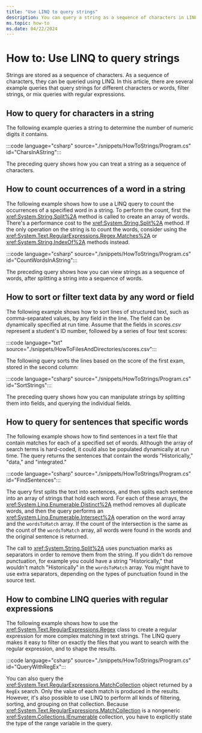 ```yaml
---
title: "Use LINQ to query strings"
description: You can query a string as a sequence of characters in LINQ. This article contains several examples you can use or modify to suit your needs.
ms.topic: how-to
ms.date: 04/22/2024
---
```

# How to: Use LINQ to query strings

Strings are stored as a sequence of characters. As a sequence of characters, they can be queried using LINQ. In this article, there are several example queries that query strings for different characters or words, filter strings, or mix queries with regular expressions.

## How to query for characters in a string

The following example queries a string to determine the number of numeric digits it contains.

:::code language="csharp" source="./snippets/HowToStrings/Program.cs" id="CharsInAString":::

The preceding query shows how you can treat a string as a sequence of characters.

## How to count occurrences of a word in a string

The following example shows how to use a LINQ query to count the occurrences of a specified word in a string. To perform the count, first the <xref:System.String.Split%2A> method is called to create an array of words. There's a performance cost to the <xref:System.String.Split%2A> method. If the only operation on the string is to count the words, consider using the <xref:System.Text.RegularExpressions.Regex.Matches%2A> or <xref:System.String.IndexOf%2A> methods instead.

:::code language="csharp" source="./snippets/HowToStrings/Program.cs" id="CountWordsInAString":::

The preceding query shows how you can view strings as a sequence of words, after splitting a string into a sequence of words.

## How to sort or filter text data by any word or field

The following example shows how to sort lines of structured text, such as comma-separated values, by any field in the line. The field can be dynamically specified at run time. Assume that the fields in *scores.csv* represent a student's ID number, followed by a series of four test scores:

:::code language="txt" source="./snippets/HowToFilesAndDirectories/scores.csv":::

The following query sorts the lines based on the score of the first exam, stored in the second column:

:::code language="csharp" source="./snippets/HowToStrings/Program.cs" id="SortStrings":::

The preceding query shows how you can manipulate strings by splitting them into fields, and querying the individual fields.

## How to query for sentences that specific words

The following example shows how to find sentences in a text file that contain matches for each of a specified set of words. Although the array of search terms is hard-coded, it could also be populated dynamically at run time. The query returns the sentences that contain the words "Historically," "data," and "integrated."

:::code language="csharp" source="./snippets/HowToStrings/Program.cs" id="FindSentences":::

The query first splits the text into sentences, and then splits each sentence into an array of strings that hold each word. For each of these arrays, the <xref:System.Linq.Enumerable.Distinct%2A> method removes all duplicate words, and then the query performs an <xref:System.Linq.Enumerable.Intersect%2A> operation on the word array and the `wordsToMatch` array. If the count of the intersection is the same as the count of the `wordsToMatch` array, all words were found in the words and the original sentence is returned.

The call to <xref:System.String.Split%2A> uses punctuation marks as separators in order to remove them from the string. If you didn't do remove punctuation, for example you could have a string "Historically," that wouldn't match "Historically" in the `wordsToMatch` array. You might have to use extra separators, depending on the types of punctuation found in the source text.

## How to combine LINQ queries with regular expressions

The following example shows how to use the <xref:System.Text.RegularExpressions.Regex> class to create a regular expression for more complex matching in text strings. The LINQ query makes it easy to filter on exactly the files that you want to search with the regular expression, and to shape the results.

:::code language="csharp" source="./snippets/HowToStrings/Program.cs" id="QueryWithRegEx":::

You can also query the <xref:System.Text.RegularExpressions.MatchCollection> object returned by a `RegEx` search. Only the value of each match is produced in the results. However, it's also possible to use LINQ to perform all kinds of filtering, sorting, and grouping on that collection. Because <xref:System.Text.RegularExpressions.MatchCollection> is a nongeneric <xref:System.Collections.IEnumerable> collection, you have to explicitly state the type of the range variable in the query.
